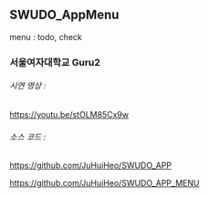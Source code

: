 ## SWUDO_AppMenu
menu : todo, check


### 서울여자대학교 Guru2 


###### 시연 영상 : 

https://youtu.be/stOLM85Cx9w


###### 소스 코드 :


https://github.com/JuHuiHeo/SWUDO_APP


https://github.com/JuHuiHeo/SWUDO_APP_MENU

